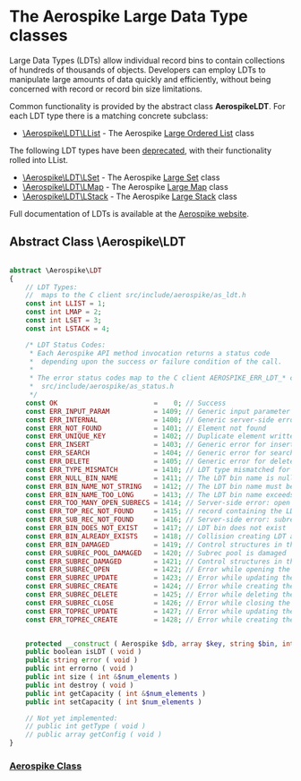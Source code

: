 
# The Aerospike Large Data Type classes
Large Data Types (LDTs) allow individual record bins to contain collections of
hundreds of thousands of objects.  Developers can employ LDTs to manipulate
large amounts of data quickly and efficiently, without being concerned with
record or record bin size limitations.

Common functionality is provided by the abstract class **AerospikeLDT**.
For each LDT type there is a matching concrete subclass:

* [\Aerospike\LDT\LList](aerospike_llist.md) - The Aerospike [Large Ordered List](http://www.aerospike.com/docs/guide/llist.html) class

The following LDT types have been [deprecated](https://discuss.aerospike.com/t/aerospike-server-ce-3-5-2-february-13-2015/975),
with their functionality rolled into LList.
* [\Aerospike\LDT\LSet](aerospike_lset.md) - The Aerospike [Large Set](http://www.aerospike.com/docs/guide/lset.html) class
* [\Aerospike\LDT\LMap](aerospike_lmap.md) - The Aerospike [Large Map](http://www.aerospike.com/docs/guide/lmap.html) class
* [\Aerospike\LDT\LStack](aerospike_lstack.md) - The Aerospike [Large Stack](http://www.aerospike.com/docs/guide/lstack.html) class

Full documentation of LDTs is available at the [Aerospike website](http://www.aerospike.com/docs/guide/ldt.html).

## Abstract Class \Aerospike\LDT

```php

abstract \Aerospike\LDT
{
    // LDT Types:
    //  maps to the C client src/include/aerospike/as_ldt.h
    const int LLIST = 1;
    const int LMAP = 2;
    const int LSET = 3;
    const int LSTACK = 4;

    /* LDT Status Codes:
     * Each Aerospike API method invocation returns a status code
     *  depending upon the success or failure condition of the call.
     *
     * The error status codes map to the C client AEROSPIKE_ERR_LDT_* codes
     *  src/include/aerospike/as_status.h
     */
    const OK                        =    0; // Success
    const ERR_INPUT_PARAM           = 1409; // Generic input parameter error
    const ERR_INTERNAL              = 1400; // Generic server-side error
    const ERR_NOT_FOUND             = 1401; // Element not found
    const ERR_UNIQUE_KEY            = 1402; // Duplicate element written when 'unique key' set
    const ERR_INSERT                = 1403; // Generic error for insertion op
    const ERR_SEARCH                = 1404; // Generic error for search op
    const ERR_DELETE                = 1405; // Generic error for delete op
    const ERR_TYPE_MISMATCH         = 1410; // LDT type mismatched for the bin
    const ERR_NULL_BIN_NAME         = 1411; // The LDT bin name is null
    const ERR_BIN_NAME_NOT_STRING   = 1412; // The LDT bin name must be a string
    const ERR_BIN_NAME_TOO_LONG     = 1413; // The LDT bin name exceeds 14 chars
    const ERR_TOO_MANY_OPEN_SUBRECS = 1414; // Server-side error: open subrecs
    const ERR_TOP_REC_NOT_FOUND     = 1415; // record containing the LDT not found
    const ERR_SUB_REC_NOT_FOUND     = 1416; // Server-side error: subrec not found
    const ERR_BIN_DOES_NOT_EXIST    = 1417; // LDT bin does not exist
    const ERR_BIN_ALREADY_EXISTS    = 1418; // Collision creating LDT at bin
    const ERR_BIN_DAMAGED           = 1419; // Control structures in the top record are damaged
    const ERR_SUBREC_POOL_DAMAGED   = 1420; // Subrec pool is damaged
    const ERR_SUBREC_DAMAGED        = 1421; // Control structures in the sub record are damaged
    const ERR_SUBREC_OPEN           = 1422; // Error while opening the sub record
    const ERR_SUBREC_UPDATE         = 1423; // Error while updating the sub record
    const ERR_SUBREC_CREATE         = 1424; // Error while creating the sub record
    const ERR_SUBREC_DELETE         = 1425; // Error while deleting the sub record
    const ERR_SUBREC_CLOSE          = 1426; // Error while closing the sub record
    const ERR_TOPREC_UPDATE         = 1427; // Error while updating the top record
    const ERR_TOPREC_CREATE         = 1428; // Error while creating the top record


    protected __construct ( Aerospike $db, array $key, string $bin, int $type )
    public boolean isLDT ( void )
    public string error ( void )
    public int errorno ( void )
    public int size ( int &$num_elements )
    public int destroy ( void )
    public int getCapacity ( int &$num_elements )
    public int setCapacity ( int $num_elements )

    // Not yet implemented:
    // public int getType ( void )
    // public array getConfig ( void )
}
```

### [Aerospike Class](aerospike.md)

